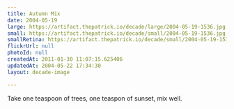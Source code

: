 ```yaml
---
title: Autumn Mix
date: 2004-05-19
large: https://artifact.thepatrick.io/decade/large/2004-05-19-1536.jpg
small: https://artifact.thepatrick.io/decade/small/2004-05-19-1536.jpg
smallRetina: https://artifact.thepatrick.io/decade/small/2004-05-19-1536@2x.jpg
flickrUrl: null
photoId: null
createdAt: 2011-01-30 11:07:15.625406
updatedAt: 2004-05-22 17:34:30
layout: decade-image

---
```

Take one teaspoon of trees, one teaspon of sunset, mix well.

